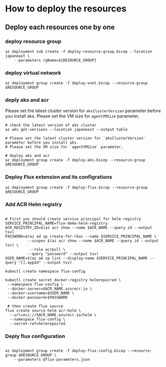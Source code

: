 # How to deploy the resources


## Deploy each resources one by one

### deploy resource group

```shell
az deployment sub create -f deploy-resource-group.bicep --location japaneast \
    --parameters rgName=${RESOURCE_GROUP}
```

### deploy virtual network

```shell
az deployment group create -f deploy-vnet.bicep --resource-group $RESOURCE_GROUP
```

### deply aks and acr

Please set the latest cluster version for `aksClusterVersion` parameter before you install aks.
Please set the VM size for `agentVMSize` parameter, 

```shell
# check the latest version of aks cluster
az aks get-versions --location japaneast --output table

# Please set the latest cluster version for `aksClusterVersion` parameter before you install aks.
# Please set the VM size for `agentVMSize` parameter, 

# deploy aks and acr
az deployment group create -f deploy-aks.bicep --resource-group $RESOURCE_GROUP
```

### Deploy Flux extension and its configrations

```shell
az deployment group create -f deploy-flux.bicep --resource-group $RESOURCE_GROUP

```

### Add ACR Helm registry

```shell

# First you should create service principal for helm registry
SERVICE_PRINCIPAL_NAME=flux-demo-helm-registry
ACR_REGISTRY_ID=$(az acr show --name $ACR_NAME --query id --output tsv)
PASSWORD=$(az ad sp create-for-rbac --name $SERVICE_PRINCIPAL_NAME \
          --scopes $(az acr show --name $ACR_NAME --query id --output tsv) \
           --role acrpull \
          --query "password" --output tsv)
USER_NAME=$(az ad sp list --display-name $SERVICE_PRINCIPAL_NAME --query "[].appId" --output tsv)

kubectl create namespace flux-config

kubectl create secret docker-registry helmrepocred \
 --namespace flux-config \
 --docker-server=$ACR_NAME.azurecr.io \
 --docker-username=$USER_NAME \
 --docker-password=$PASSWORD

 # then create flux source
flux create source helm acr-helm \
  --url=oci://$ACR_NAME.azurecr.io/helm \
  --namespace flux-config \
  --secret-ref=helmrepocred
```

### Deply flux configuration

```shell

az deployment group create -f deploy-flux-config.bicep --resource-group $RESOURCE_GROUP \
    --parameters @flux-parameters.json

```